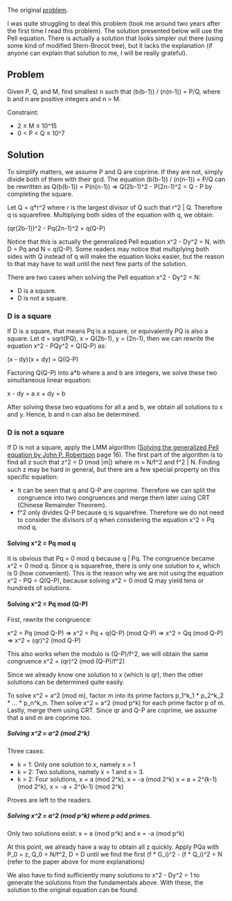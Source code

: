 The original [problem](https://www.hackerrank.com/contests/projecteuler/challenges/euler100/problem).

I was quite struggling to deal this problem (took me around two years after the first time I read this problem).
The solution presented below will use the Pell equation. There is actually a solution that looks simpler out there (using some kind of modified Stern-Brocot tree), but it lacks the explanation (if anyone can explain that solution to me, I will be really grateful).

## Problem

Given P, Q, and M, find smallest n such that (b(b-1)) / (n(n-1)) = P/Q, where b and n are positive integers and n > M.

Constraint:
- 2 ≤ M ≤ 10^15
- 0 < P < Q ≤ 10^7

## Solution

To simplify matters, we assume P and Q are coprime. If they are not, simply divide both of them with their gcd.
The equation (b(b-1)) / (n(n-1)) = P/Q can be rewritten as Q(b(b-1)) = P(n(n-1)) => Q(2b-1)^2 - P(2n-1)^2 = Q - P by completing the square.

Let Q = q\*r^2 where r is the largest divisor of Q such that r^2 | Q. Therefore q is squarefree.
Multiplying both sides of the equation with q, we obtain:

(qr(2b-1))^2 - Pq(2n-1)^2 = q(Q-P)

Notice that this is actually the generalized Pell equation x^2 - Dy^2 = N, with D = Pq and N = q(Q-P).
Some readers may notice that multiplying both sides with Q instead of q will make the equation looks easier, but the reason to that may have to wait until the next few parts of the solution.

There are two cases when solving the Pell equation x^2 - Dy^2 = N:
- D is a square.
- D is not a square.

### D is a square

If D is a square, that means Pq is a square, or equivalently PQ is also a square.
Let d = sqrt(PQ), x = Q(2b-1), y = (2n-1), then we can rewrite the equation x^2 - PQy^2 = Q(Q-P) as:

(x - dy)(x + dy) = Q(Q-P)

Factoring Q(Q-P) into a\*b where a and b are integers, we solve these two simultaneous linear equation:

x - dy = a
x + dy = b

After solving these two equations for all a and b, we obtain all solutions to x and y. Hence, b and n can also be determined.

### D is not a square

If D is not a square, apply the LMM algorithm ([Solving the generalized Pell equation by John P. Robertson](http://www.jpr2718.org/pell.pdf) page 16). The first part of the algorithm is to find all z such that z^2 = D (mod |m|) where m = N/f^2 and f^2 | N. Finding such z may be hard in general, but there are a few special property on this specific equation:

- It can be seen that q and Q-P are coprime. Therefore we can split the congruence into two congruences and merge them later using CRT (Chinese Remainder Theorem).
- f^2 only divides Q-P because q is squarefree. Therefore we do not need to consider the divisors of q when considering the equation x^2 = Pq mod q.

#### Solving x^2 = Pq mod q

It is obvious that Pq = 0 mod q because q | Pq. The congruence became x^2 = 0 mod q. Since q is squarefree, there is only one solution to x, which is 0 (how convenient). This is the reason why we are not using the equation x^2 - PQ = Q(Q-P), because solving x^2 = 0 mod Q may yield tens or hundreds of solutions.

#### Solving x^2 = Pq mod (Q-P)

First, rewrite the congruence:

   x^2 = Pq (mod Q-P)
=> x^2 = Pq + q(Q-P) (mod Q-P)
=> x^2 = Qq (mod Q-P)
=> x^2 = (qr)^2 (mod Q-P)

This also works when the modulo is (Q-P)/f^2, we will obtain the same congruence x^2 = (qr)^2 (mod (Q-P)/f^2)

Since we already know one solution to x (which is qr), then the other solutions can be determined quite easily.

To solve x^2 = a^2 (mod m), factor m into its prime factors p_1^k_1 * p_2^k_2 * ... * p_n^k_n.
Then solve x^2 = a^2 (mod p^k) for each prime factor p of m. Lastly, merge them using CRT.
Since qr and Q-P are coprime, we assume that a and m are coprime too.

##### Solving x^2 = a^2 (mod 2^k)

Three cases:
- k = 1: Only one solution to x, namely x = 1
- k = 2: Two solutions, namely x = 1 and x = 3.
- k > 2: Four solutions, x = a (mod 2^k), x = -a (mod 2^k) x = a + 2^(k-1) (mod 2^k), x = -a + 2^(k-1) (mod 2^k)

Proves are left to the readers.

##### Solving x^2 = a^2 (mod p^k) where p odd primes.

Only two solutions exist: x = a (mod p^k) and x = -a (mod p^k)


At this point, we already have a way to obtain all z quickly. 
Apply PQa with P_0 = z, Q_0 = N/f^2, D = D until we find the first (f * G_i)^2 - (f * Q_i)^2 = N (refer to the paper above for more explanations)

We also have to find sufficiently many solutions to x^2 - Dy^2 = 1 to generate the solutions from the fundamentals above.
With these, the solution to the original equation can be found.

